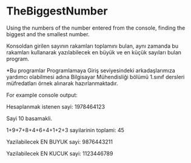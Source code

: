 # TheBiggestNumber

Using the numbers of the number entered from the console, finding the biggest and the smallest number.

Konsoldan girilen sayının rakamları toplamını bulan, aynı zamanda bu rakamları kullanarak yazılabilecek en büyük ve en küçük sayıları bulan program.

*Bu programlar Programlamaya Giriş seviyesindeki arkadaşlarımıza yardımcı olabilmesi adına Bilgisayar Mühendisliği bölümü 1.sınıf dersleri müfredatları örnek alınarak hazırlanmaktadır.


For example console output:

Hesaplanmak istenen sayi: 1978464123

Sayi 10 basamakli.

1+9+7+8+4+6+4+1+2+3 sayilarinin toplami: 45

Yazilabilecek EN BUYUK sayi: 9876443211

Yazilabilecek EN KUCUK sayi: 1123446789


